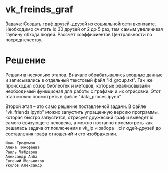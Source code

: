 # vk_freinds_graf

Задача: Создать граф друзей-друзей из социальной сети вконтакте. Необходимо считать id 30 друзей от 2 до 5 раз, тем самым увеличивая глубину обхода людей. Рассчет коэффициентов Центральности по посреднечеству.
# Решение
Решали в несколько этапов. Вначале обрабатывались входные данные и записывались в отдельный текстовый файл "id_group.txt". Так же происходил обзор библеотек и методов, которые реализовывали необходимый функционал для работы с графами и их отрисовки. Этот этап можно посмотреть в файле "data_proces.ipynb".


Второй этап – это само решение поставленной задачи. В файле "vk_friends.ipynb" можно запустить упращенную версию программы, которая быстро запустится, отрисует дружеский граф и выведет id самого связующего человека, а можно поэтапно просмотреть как решалась задача от поключения к vk_ip и забора   id людей-друзей до составления графа отношений и его изображении.

    
    Иван Трофимов
    Алена Тимофеева
    Раиль Чабдаров
    Александр Ачба
    Евгений Мельников
    Уколов Александр